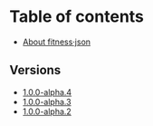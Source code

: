 # Table of contents

* [About fitness·json](README.md)

## Versions <a id="version"></a>

* [1.0.0-alpha.4](version/1.0.0-alpha.4.md)
* [1.0.0-alpha.3](version/1.0.0-alpha.3.md)
* [1.0.0-alpha.2](version/1.0.0-alpha.2.md)

